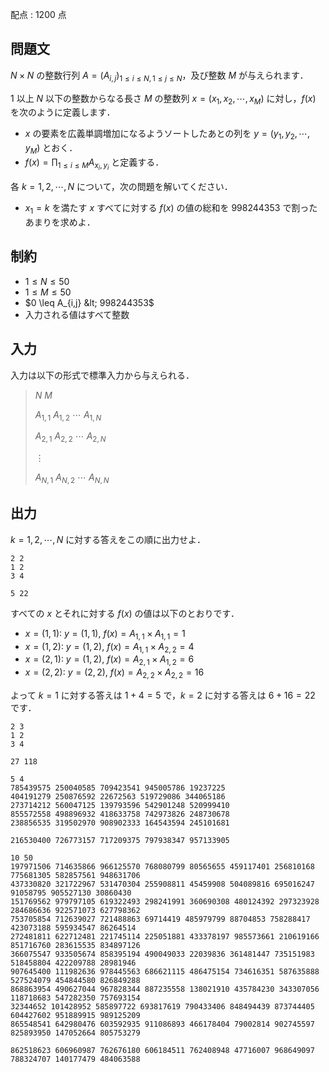 配点 : $1200$ 点

## 問題文

$N \times N$ の整数行列 $A=(A_{i,j})_{1 \leq i \leq N,1 \leq j \leq N}$，及び整数 $M$ が与えられます．

$1$ 以上 $N$ 以下の整数からなる長さ $M$ の整数列 $x=(x_1,x_2,\cdots,x_M)$ に対し，$f(x)$ を次のように定義します．

- $x$ の要素を広義単調増加になるようソートしたあとの列を $y=(y_1,y_2,\cdots,y_M)$ とおく．
- $f(x)=\prod_{1 \leq i \leq M} A_{x_i,y_i}$ と定義する．

各 $k=1,2,\cdots,N$ について，次の問題を解いてください．

- $x_1=k$ を満たす $x$ すべてに対する $f(x)$ の値の総和を $998244353$ で割ったあまりを求めよ．

## 制約

- $1 \leq N \leq 50$
- $1 \leq M \leq 50$
- $0 \leq A_{i,j} &lt; 998244353$
- 入力される値はすべて整数

## 入力

入力は以下の形式で標準入力から与えられる．

> $N$ $M$
> 
> $A_{1,1}$ $A_{1,2}$ $\cdots$ $A_{1,N}$
> 
> $A_{2,1}$ $A_{2,2}$ $\cdots$ $A_{2,N}$
> 
> $\vdots$
> 
> $A_{N,1}$ $A_{N,2}$ $\cdots$ $A_{N,N}$

## 出力

$k=1,2,\cdots,N$ に対する答えをこの順に出力せよ．

```input1
2 2
1 2
3 4
```

```output1
5 22
```

すべての $x$ とそれに対する $f(x)$ の値は以下のとおりです．

- $x=(1,1)$: $y=(1,1)$, $f(x)=A_{1,1} \times A_{1,1}=1$
- $x=(1,2)$: $y=(1,2)$, $f(x)=A_{1,1} \times A_{2,2}=4$
- $x=(2,1)$: $y=(1,2)$, $f(x)=A_{2,1} \times A_{1,2}=6$
- $x=(2,2)$: $y=(2,2)$, $f(x)=A_{2,2} \times A_{2,2}=16$

よって $k=1$ に対する答えは $1+4=5$ で，$k=2$ に対する答えは $6+16=22$ です．

```input2
2 3
1 2
3 4
```

```output2
27 118
```

```input3
5 4
785439575 250040585 709423541 945005786 19237225
404191279 250876592 22672563 519729086 344065186
273714212 560047125 139793596 542901248 520999410
855572558 498896932 418633758 742973826 248730678
238856535 319502970 908902333 164543594 245101681
```

```output3
216530400 726773157 717209375 797938347 957133905
```

```input4
10 50
197971506 714635866 966125570 768080799 80565655 459117401 256810168 775681305 582857561 948631706
437330820 321722967 531470304 255908811 45459908 504089816 695016247 91058795 905527130 30860430
151769562 979797105 619322493 298241991 360690308 480124392 297323928 284686636 922571073 627798362
753705854 712639027 721488863 69714419 485979799 88704853 758288417 423073188 595934547 86264514
272481811 622712481 221745114 225051881 433378197 985573661 210619166 851716760 283615535 834897126
366075547 933505674 858395194 490049033 22039836 361481447 735151983 518458804 422209788 28981946
907645400 111982636 978445563 686621115 486475154 734616351 587635888 527524079 454844580 826849288
868863954 490627044 967828344 887235558 138021910 435784230 343307056 118718683 547282350 757693154
32344652 101428952 585897722 693817619 790433406 848494439 873744405 604427602 951889915 989125209
865548541 642980476 603592935 911086893 466178404 79002814 902745597 825893950 147052664 805753279
```

```output4
862518623 606960987 762676180 606184511 762408948 47716007 968649097 788324707 140177479 484063588
```
